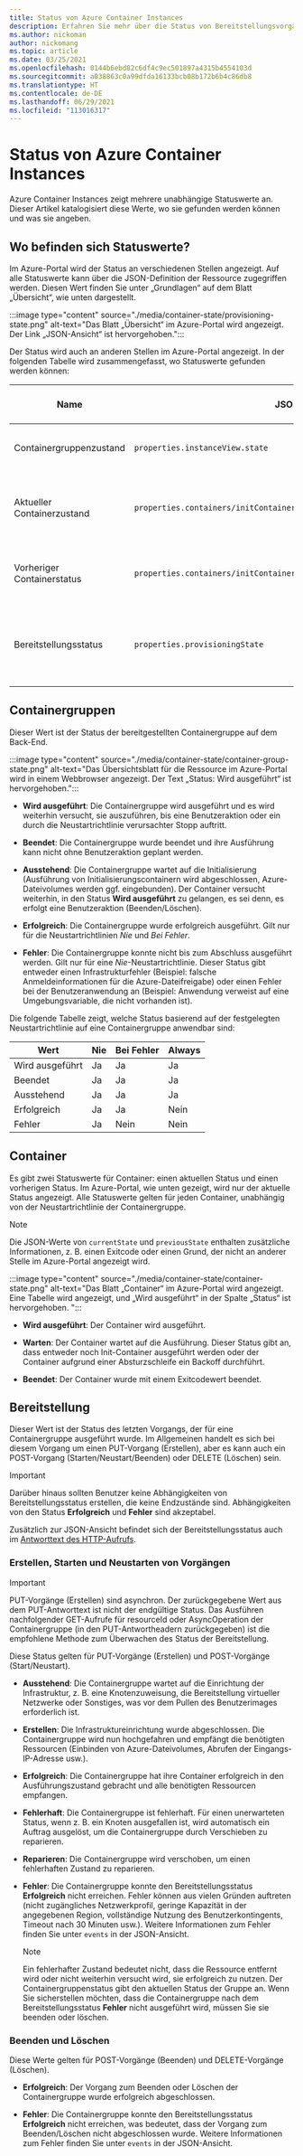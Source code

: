 ```yaml
---
title: Status von Azure Container Instances
description: Erfahren Sie mehr über die Status von Bereitstellungsvorgängen, Containern und Containergruppen von Azure Container Instances.
ms.author: nickoman
author: nickomang
ms.topic: article
ms.date: 03/25/2021
ms.openlocfilehash: 0144b6ebd82c6df4c9ec501897a4315b4554103d
ms.sourcegitcommit: a038863c0a99dfda16133bcb08b172b6b4c86db8
ms.translationtype: HT
ms.contentlocale: de-DE
ms.lasthandoff: 06/29/2021
ms.locfileid: "113016317"
---
```

# <a name="azure-container-instances-states"></a>Status von Azure Container Instances

Azure Container Instances zeigt mehrere unabhängige Statuswerte an. Dieser Artikel katalogisiert diese Werte, wo sie gefunden werden können und was sie angeben.

## <a name="where-to-find-state-values"></a>Wo befinden sich Statuswerte?

Im Azure-Portal wird der Status an verschiedenen Stellen angezeigt. Auf alle Statuswerte kann über die JSON-Definition der Ressource zugegriffen werden. Diesen Wert finden Sie unter „Grundlagen“ auf dem Blatt „Übersicht“, wie unten dargestellt.

:::image type="content" source="./media/container-state/provisioning-state.png" alt-text="Das Blatt „Übersicht“ im Azure-Portal wird angezeigt. Der Link „JSON-Ansicht“ ist hervorgehoben.":::

Der Status wird auch an anderen Stellen im Azure-Portal angezeigt. In der folgenden Tabelle wird zusammengefasst, wo Statuswerte gefunden werden können:

|Name|JSON-Pfad|Speicherort im Azure-Portal|
|-|-|-|
|Containergruppenzustand|`properties.instanceView.state`|Unter „Grundlagen“ auf dem Blatt „Übersicht“|
|Aktueller Containerzustand|`properties.containers/initContainers[x].instanceView.currentState.state`|Unter der Spalte **Zustand** der Tabelle des Blatts „Container“|
|Vorheriger Containerstatus|`properties.containers/initContainers[x].instanceView.previousState.state`|Über *JSON-Ansicht* unter „Grundlagen“ auf dem Blatt „Übersicht“|
|Bereitstellungsstatus|`properties.provisioningState`|Über *JSON-Ansicht* unter „Grundlagen“ auf dem Blatt „Übersicht“, HTTP-Antworttext|

## <a name="container-groups"></a>Containergruppen

Dieser Wert ist der Status der bereitgestellten Containergruppe auf dem Back-End.

:::image type="content" source="./media/container-state/container-group-state.png" alt-text="Das Übersichtsblatt für die Ressource im Azure-Portal wird in einem Webbrowser angezeigt. Der Text „Status: Wird ausgeführt“ ist hervorgehoben.":::

- **Wird ausgeführt**: Die Containergruppe wird ausgeführt und es wird weiterhin versucht, sie auszuführen, bis eine Benutzeraktion oder ein durch die Neustartrichtlinie verursachter Stopp auftritt.

- **Beendet**: Die Containergruppe wurde beendet und ihre Ausführung kann nicht ohne Benutzeraktion geplant werden.

- **Ausstehend**: Die Containergruppe wartet auf die Initialisierung (Ausführung von Initialisierungscontainern wird abgeschlossen, Azure-Dateivolumes werden ggf. eingebunden). Der Container versucht weiterhin, in den Status **Wird ausgeführt** zu gelangen, es sei denn, es erfolgt eine Benutzeraktion (Beenden/Löschen).

- **Erfolgreich**: Die Containergruppe wurde erfolgreich ausgeführt. Gilt nur für die Neustartrichtlinien *Nie* und *Bei Fehler*.

- **Fehler**: Die Containergruppe konnte nicht bis zum Abschluss ausgeführt werden. Gilt nur für eine *Nie*-Neustartrichtlinie. Dieser Status gibt entweder einen Infrastrukturfehler (Beispiel: falsche Anmeldeinformationen für die Azure-Dateifreigabe) oder einen Fehler bei der Benutzeranwendung an (Beispiel: Anwendung verweist auf eine Umgebungsvariable, die nicht vorhanden ist).

Die folgende Tabelle zeigt, welche Status basierend auf der festgelegten Neustartrichtlinie auf eine Containergruppe anwendbar sind:

|Wert|Nie|Bei Fehler|Always|
|--|--|--|--|
|Wird ausgeführt|Ja|Ja|Ja|
|Beendet|Ja|Ja|Ja|
|Ausstehend|Ja|Ja|Ja|
|Erfolgreich|Ja|Ja|Nein|
|Fehler|Ja|Nein|Nein|

## <a name="containers"></a>Container

Es gibt zwei Statuswerte für Container: einen aktuellen Status und einen vorherigen Status. Im Azure-Portal, wie unten gezeigt, wird nur der aktuelle Status angezeigt. Alle Statuswerte gelten für jeden Container, unabhängig von der Neustartrichtlinie der Containergruppe.

> [!NOTE]
> Die JSON-Werte von `currentState` und `previousState` enthalten zusätzliche Informationen, z. B. einen Exitcode oder einen Grund, der nicht an anderer Stelle im Azure-Portal angezeigt wird.

:::image type="content" source="./media/container-state/container-state.png" alt-text="Das Blatt „Container“ im Azure-Portal wird angezeigt. Eine Tabelle wird angezeigt, und „Wird ausgeführt“ in der Spalte „Status“ ist hervorgehoben. ":::

- **Wird ausgeführt**: Der Container wird ausgeführt.

- **Warten**: Der Container wartet auf die Ausführung. Dieser Status gibt an, dass entweder noch Init-Container ausgeführt werden oder der Container aufgrund einer Absturzschleife ein Backoff durchführt.

- **Beendet**: Der Container wurde mit einem Exitcodewert beendet.

## <a name="provisioning"></a>Bereitstellung

Dieser Wert ist der Status des letzten Vorgangs, der für eine Containergruppe ausgeführt wurde. Im Allgemeinen handelt es sich bei diesem Vorgang um einen PUT-Vorgang (Erstellen), aber es kann auch ein POST-Vorgang (Starten/Neustart/Beenden) oder DELETE (Löschen) sein.

> [!IMPORTANT]
> Darüber hinaus sollten Benutzer keine Abhängigkeiten von Bereitstellungsstatus erstellen, die keine Endzustände sind. Abhängigkeiten von den Status **Erfolgreich** und **Fehler** sind akzeptabel.

Zusätzlich zur JSON-Ansicht befindet sich der Bereitstellungsstatus auch im [Antworttext des HTTP-Aufrufs](/rest/api/container-instances/containergroups/createorupdate#response).

### <a name="create-start-and-restart-operations"></a>Erstellen, Starten und Neustarten von Vorgängen

> [!IMPORTANT]
> PUT-Vorgänge (Erstellen) sind asynchron. Der zurückgegebene Wert aus dem PUT-Antworttext ist nicht der endgültige Status. Das Ausführen nachfolgender GET-Aufrufe für resourceId oder AsyncOperation der Containergruppe (in den PUT-Antwortheadern zurückgegeben) ist die empfohlene Methode zum Überwachen des Status der Bereitstellung.

Diese Status gelten für PUT-Vorgänge (Erstellen) und POST-Vorgänge (Start/Neustart).

- **Ausstehend**: Die Containergruppe wartet auf die Einrichtung der Infrastruktur, z. B. eine Knotenzuweisung, die Bereitstellung virtueller Netzwerke oder Sonstiges, was vor dem Pullen des Benutzerimages erforderlich ist.

- **Erstellen**: Die Infrastruktureinrichtung wurde abgeschlossen. Die Containergruppe wird nun hochgefahren und empfängt die benötigten Ressourcen (Einbinden von Azure-Dateivolumes, Abrufen der Eingangs-IP-Adresse usw.).

- **Erfolgreich**: Die Containergruppe hat ihre Container erfolgreich in den Ausführungszustand gebracht und alle benötigten Ressourcen empfangen.

- **Fehlerhaft**: Die Containergruppe ist fehlerhaft. Für einen unerwarteten Status, wenn z. B. ein Knoten ausgefallen ist, wird automatisch ein Auftrag ausgelöst, um die Containergruppe durch Verschieben zu reparieren.

- **Reparieren**: Die Containergruppe wird verschoben, um einen fehlerhaften Zustand zu reparieren.

- **Fehler**: Die Containergruppe konnte den Bereitstellungsstatus **Erfolgreich** nicht erreichen. Fehler können aus vielen Gründen auftreten (nicht zugängliches Netzwerkprofil, geringe Kapazität in der angegebenen Region, vollständige Nutzung des Benutzerkontingents, Timeout nach 30 Minuten usw.). Weitere Informationen zum Fehler finden Sie unter `events` in der JSON-Ansicht.
    > [!NOTE]
    > Ein fehlerhafter Zustand bedeutet nicht, dass die Ressource entfernt wird oder nicht weiterhin versucht wird, sie erfolgreich zu nutzen. Der Containergruppenstatus gibt den aktuellen Status der Gruppe an. Wenn Sie sicherstellen möchten, dass die Containergruppe nach dem Bereitstellungsstatus **Fehler** nicht ausgeführt wird, müssen Sie sie beenden oder löschen.

### <a name="stop-and-delete-operations"></a>Beenden und Löschen

Diese Werte gelten für POST-Vorgänge (Beenden) und DELETE-Vorgänge (Löschen).

- **Erfolgreich**: Der Vorgang zum Beenden oder Löschen der Containergruppe wurde erfolgreich abgeschlossen.

- **Fehler**: Die Containergruppe konnte den Bereitstellungsstatus **Erfolgreich** nicht erreichen, was bedeutet, dass der Vorgang zum Beenden/Löschen nicht abgeschlossen wurde. Weitere Informationen zum Fehler finden Sie unter `events` in der JSON-Ansicht.